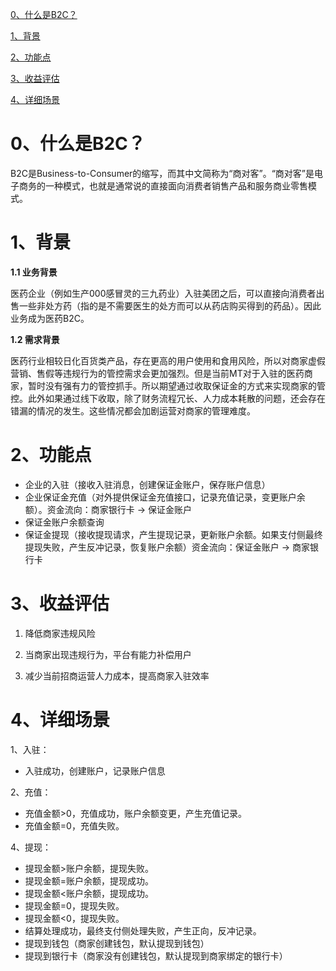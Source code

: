 [0、什么是B2C？](#0、什么是B2C？)

[1、背景](#1、背景)

[2、功能点](#2、功能点)

[3、收益评估](#3、收益评估)

[4、详细场景](#4、详细场景)

# <span id="0、什么是B2C？">0、什么是B2C？</span>

B2C是Business-to-Consumer的缩写，而其中文简称为“商对客”。“商对客”是电子商务的一种模式，也就是通常说的直接面向消费者销售产品和服务商业零售模式。



# <span id="1、背景">1、背景</span>

**1.1 业务背景**

医药企业（例如生产000感冒灵的三九药业）入驻美团之后，可以直接向消费者出售一些非处方药（指的是不需要医生的处方而可以从药店购买得到的药品）。因此业务成为医药B2C。

**1.2 需求背景**

医药行业相较日化百货类产品，存在更高的用户使用和食用风险，所以对商家虚假营销、售假等违规行为的管控需求会更加强烈。但是当前MT对于入驻的医药商家，暂时没有强有力的管控抓手。所以期望通过收取保证金的方式来实现商家的管控。此外如果通过线下收取，除了财务流程冗长、人力成本耗散的问题，还会存在错漏的情况的发生。这些情况都会加剧运营对商家的管理难度。



# <span id="2、功能点">2、功能点</span>

* 企业的入驻（接收入驻消息，创建保证金账户，保存账户信息）
* 企业保证金充值（对外提供保证金充值接口，记录充值记录，变更账户余额）。资金流向：商家银行卡 -> 保证金账户
* 保证金账户余额查询
* 保证金提现（接收提现请求，产生提现记录，更新账户余额。如果支付侧最终提现失败，产生反冲记录，恢复账户余额）资金流向：保证金账户 -> 商家银行卡





# <span id="3、收益评估">3、收益评估</span>

1. 降低商家违规风险

2. 当商家出现违规行为，平台有能力补偿用户

3. 减少当前招商运营人力成本，提高商家入驻效率



# <span id="4、详细场景">4、详细场景</span>

1、入驻：

* 入驻成功，创建账户，记录账户信息

2、充值：

* 充值金额>0，充值成功，账户余额变更，产生充值记录。
* 充值金额=0，充值失败。

4、提现：

* 提现金额>账户余额，提现失败。
* 提现金额=账户余额，提现成功。
* 提现金额<账户余额，提现成功。
* 提现金额=0，提现失败。
* 提现金额<0，提现失败。
* 结算处理成功，最终支付侧处理失败，产生正向，反冲记录。
* 提现到钱包（商家创建钱包，默认提现到钱包）
* 提现到银行卡（商家没有创建钱包，默认提现到商家绑定的银行卡）



